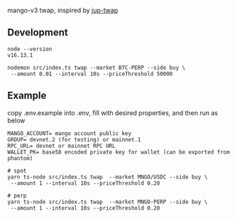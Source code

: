 mango-v3 twap, inspired by [jup-twap](https://github.com/gopartyparrot/jup-twap)

## Development
```
node --version
v16.13.1

nodemon src/index.ts twap --market BTC-PERP --side buy \
 --amount 0.01 --interval 10s --priceThreshold 50000
```

## Example
copy .env.example into .env, fill with desired properties, and then run as below

```
MANGO_ACCOUNT= mango account public key
GROUP= devnet.2 (for testing) or mainnet.1
RPC_URL= devnet or mainnet RPC URL
WALLET_PK= base58 encoded private key for wallet (can be exported from phantom)
```

```
# spot
yarn ts-node src/index.ts twap  --market MNGO/USDC --side buy \
 --amount 1 --interval 10s --priceThreshold 0.20
```
```
# perp
yarn ts-node src/index.ts twap  --market MNGO-PERP --side buy \
 --amount 1 --interval 10s --priceThreshold 0.20
  ```